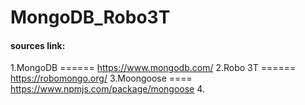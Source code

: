 # MongoDB_Robo3T


#### sources link:

  1.MongoDB    ====== https://www.mongodb.com/
  2.Robo 3T    ====== https://robomongo.org/
  3.Moongoose  ==== https://www.npmjs.com/package/mongoose
  4.
